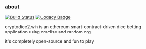 ### about

[![Build Status](https://travis-ci.org/jparicka/cryptodice2.win.svg?branch=master)](https://travis-ci.org/jparicka/cryptodice2.win) [![Codacy Badge](https://api.codacy.com/project/badge/Grade/bf3d259e1ce1403ea85ca115a71c5f19)](https://app.codacy.com/app/jparicka/cryptodice2.win?utm_source=github.com&utm_medium=referral&utm_content=jparicka/cryptodice2.win&utm_campaign=Badge_Grade_Dashboard)

cryptodice2.win is an ethereum smart-contract-driven dice betting application using oraclize and random.org

it's completely open-source and fun to play
